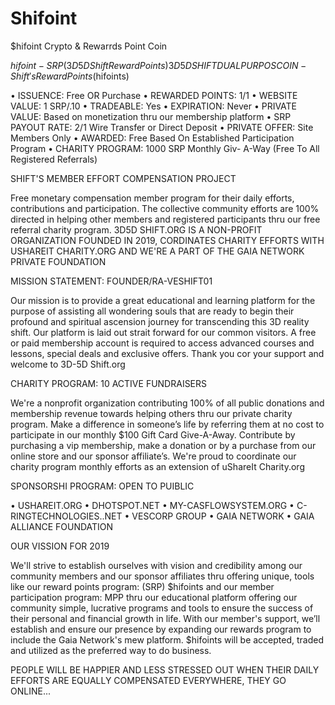 # Shifoint

$hifoint Crypto & Rewarrds Point Coin

$hifoint-SRP (3D5D Shift Reward Points)
3D5DSHIFT DUAL PURPOS COIN - Shift's Reward Points ($hifoints)

•	ISSUENCE: Free OR Purchase
•	REWARDED POINTS: 1/1
•	WEBSITE VALUE: 1 SRP/.10
•	TRADEABLE: Yes
•	EXPIRATION: Never
•	PRIVATE VALUE: Based on monetization thru our membership platform
•	SRP PAYOUT RATE: 2/1 Wire Transfer or Direct Deposit 
•	PRIVATE OFFER: Site Members Only
•	AWARDED: Free Based On Established Participation Program
•	CHARITY PROGRAM: 1000 SRP Monthly Giv- A-Way (Free To All Registered Referrals)

SHIFT'S MEMBER EFFORT COMPENSATION PROJECT 

Free monetary compensation member program for their daily efforts, contributions and participation. The collective community efforts are 100% directed in helping other members and registered participants thru our free referral charity program.
3D5D SHIFT.ORG IS A NON-PROFIT ORGANIZATION FOUNDED IN 2019, CORDINATES CHARITY EFFORTS WITH USHAREIT CHARITY.ORG AND WE'RE A PART OF 
THE GAIA NETWORK PRIVATE FOUNDATION

MISSION STATEMENT: FOUNDER/RA-VESHIFT01

Our mission is to provide a great educational and learning platform for the purpose of assisting all wondering souls that are ready to begin their profound and spiritual ascension journey for transcending this 3D reality shift. Our platform is laid out strait forward for our common visitors. A free or paid membership account is required to access advanced courses and lessons, special deals and exclusive offers. Thank you cor your support and welcome to 3D-5D Shift.org

CHARITY PROGRAM: 10 ACTIVE FUNDRAISERS

We're a nonprofit organization contributing 100% of all public donations and membership revenue towards helping others thru our private charity program. Make a difference in someone’s life by referring them at no cost to participate in our monthly $100 Gift Card Give-A-Away. Contribute by purchasing a vip membership, make a donation or by a purchase from our online store and our sponsor affiliate’s.
We're proud to coordinate our charity program monthly efforts as an extension of uShareIt Charity.org

SPONSORSHI PROGRAM: OPEN TO PUIBLIC

•	USHAREIT.ORG
•	DHOTSPOT.NET
•	MY-CASFLOWSYSTEM.ORG
•	C-RINGTECHNOLOGIES..NET
•	VESCORP GROUP
•	GAIA NETWORK
•	GAIA ALLIANCE FOUNDATION


OUR VISSION FOR 2019

We'll strive to establish ourselves with vision and credibility among our community members and our sponsor affiliates thru offering unique, tools like our reward points program: (SRP) $hifoints and our member participation program: MPP thru our educational platform offering our community simple, lucrative programs and tools to ensure the success of their personal and financial growth in life. With our member's support, we’ll establish and ensure our presence by expanding our rewards program to include the Gaia Network's mew platform. $hifoints will be accepted, traded and utilized as the preferred way to do business.

PEOPLE WILL BE HAPPIER AND LESS STRESSED OUT WHEN THEIR DAILY EFFORTS ARE EQUALLY COMPENSATED EVERYWHERE, THEY GO ONLINE...
